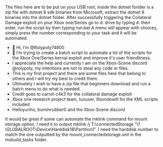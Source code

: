 The files here are to be put on your USB root, inside the dotnet forlder is a zip file with dotnet 8 sdk binaries from Microsoft, extract the dotnet 8 binaries into the dotnet folder.
After successfully triggering the Collateral Damage exploit on your Xbox one/Series go to d: drive by typing d: then enter, run the script by then typing run.bat
A menu will appear with choices, simply press the number corresponding to your task and it will be automated.

- 👋 Hi, I’m @Rolypoly74800
- 👀 I’m trying to create a batch script to automate a lot of the scripts for the Xbox One/Series kernal exploit and improve it's user friendliness.
- I appreciate the help and currently I am on the Xbox-Scene discord @rolypoly, my intentions are not to steal any code or files.
- This is my first project and there are some files here that belong to others and I will try my best to credit them.
- Ultimately I wish to have a zip file that beginners download and run a batch menu to do what is needed.
- Credit goes to carrot-c4k3 for the collatoral damage exploit
- Xbox one research project team, tuxuser, lllsondowlll for the XML scripts included
- Helloyunho, burninrubber0 and the Xbox-Scene discord

It would be great if some can automate the mklink command for mount storage option, I need it to output mklink /j T:\connectedStorage "\\?\GLOBALROOT\Device\Harddisk18\Partition1\".
I need the harddisk number to match the one outputted by the mount_connectedstorage.xml in the msbuild_tasks folder.
<!---
Rolypoly74800/Rolypoly74800 is a ✨ special ✨ repository because its `README.md` (this file) appears on your GitHub profile.
You can click the Preview link to take a look at your changes.
--->
